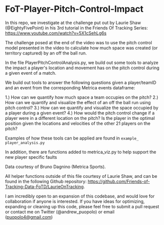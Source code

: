 # FoT-Player-Pitch-Control-Impact

In this repo, we investigate at the challenge put out by Laurie Shaw (@EightyFivePoint) in his 3rd tutorial in the Friends Of Tracking Series: https://www.youtube.com/watch?v=5X1cSehLg6s

The challenge posed at the end of the video was to use the pitch control model presented in the video to calculate how much space was created (or territory captured) by an off the ball run.

In the file PlayerPitchControlAnalysis.py, we build out some tools to analyze the impact a player's location and movement has on the pitch control during a given event of a match.

We build out tools to answer the following questions given a player/teamID and an event from the corresponding Metrica events dataframe:

1.) How can we quantify how much space a team occupies on the pitch?
2.) How can we quantify and visualize the effect of an off the ball run using pitch control?
3.) How can we quantify and visualize the space occupied by a player during a given event?
4.) How would the pitch control change if a player were in a different location on the pitch? Is the player in the optimal position given the locations and velocities of the other 21 players on the pitch?

Examples of how these tools can be applied are found in ``example_ player_analysis.py``

In addition, there are functions added to metrica_viz.py to help support the new player specific faults

Data courtesy of Bruno Dagnino (Metrica Sports).

All helper functions outside of this file courtesy of Laurie Shaw, and can be found in the following Github repository: https://github.com/Friends-of-Tracking-Data-FoTD/LaurieOnTracking.

I am incredibly open to an expansion of this codebase, and would love for collaboration if anyone is interested. If you have ideas for optimizing, expanding or cleaning up this code, please feel free to submit a pull request or contact me on Twitter (@andrew_puopolo) or email (puopolo4@gmail.com) 
